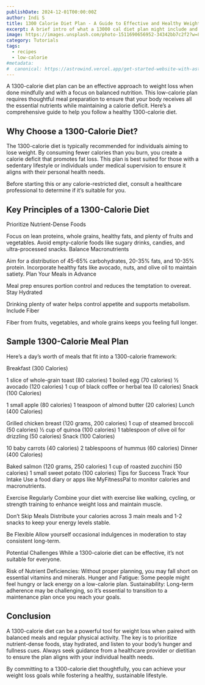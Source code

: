 ```yaml
---
publishDate: 2024-12-01T00:00:00Z
author: Indi S
title: 1300 Calorie Diet Plan - A Guide to Effective and Healthy Weight Loss
excerpt: A brief intro of what a 13000 cal diet plan might include and a simple guide to get started
image: https://images.unsplash.com/photo-1511690656952-34342bb7c2f2?w=800&auto=format&fit=crop&q=60&ixlib=rb-4.0.3&ixid=M3wxMjA3fDB8MHxzZWFyY2h8Nnx8Zm9vZHxlbnwwfHwwfHx8MA%3D%3D&auto=format&fit=crop&w=2070&q=80
category: Tutorials
tags:
  - recipes
  - low-calorie
#metadata:
#  canonical: https://astrowind.vercel.app/get-started-website-with-astro-tailwind-css
---
```

A 1300-calorie diet plan can be an effective approach to weight loss when done mindfully and with a focus on balanced nutrition. This low-calorie plan requires thoughtful meal preparation to ensure that your body receives all the essential nutrients while maintaining a calorie deficit. Here’s a comprehensive guide to help you follow a healthy 1300-calorie diet.

## Why Choose a 1300-Calorie Diet?
The 1300-calorie diet is typically recommended for individuals aiming to lose weight. By consuming fewer calories than you burn, you create a calorie deficit that promotes fat loss. This plan is best suited for those with a sedentary lifestyle or individuals under medical supervision to ensure it aligns with their personal health needs.

Before starting this or any calorie-restricted diet, consult a healthcare professional to determine if it’s suitable for you.

## Key Principles of a 1300-Calorie Diet
Prioritize Nutrient-Dense Foods

Focus on lean proteins, whole grains, healthy fats, and plenty of fruits and vegetables.
Avoid empty-calorie foods like sugary drinks, candies, and ultra-processed snacks.
Balance Macronutrients

Aim for a distribution of 45-65% carbohydrates, 20-35% fats, and 10-35% protein.
Incorporate healthy fats like avocado, nuts, and olive oil to maintain satiety.
Plan Your Meals in Advance

Meal prep ensures portion control and reduces the temptation to overeat.
Stay Hydrated

Drinking plenty of water helps control appetite and supports metabolism.
Include Fiber

Fiber from fruits, vegetables, and whole grains keeps you feeling full longer.

## Sample 1300-Calorie Meal Plan
Here’s a day’s worth of meals that fit into a 1300-calorie framework:

Breakfast (300 Calories)

1 slice of whole-grain toast (80 calories)
1 boiled egg (70 calories)
½ avocado (120 calories)
1 cup of black coffee or herbal tea (0 calories)
Snack (100 Calories)

1 small apple (80 calories)
1 teaspoon of almond butter (20 calories)
Lunch (400 Calories)

Grilled chicken breast (120 grams, 200 calories)
1 cup of steamed broccoli (50 calories)
½ cup of quinoa (100 calories)
1 tablespoon of olive oil for drizzling (50 calories)
Snack (100 Calories)

10 baby carrots (40 calories)
2 tablespoons of hummus (60 calories)
Dinner (400 Calories)

Baked salmon (120 grams, 250 calories)
1 cup of roasted zucchini (50 calories)
1 small sweet potato (100 calories)
Tips for Success
Track Your Intake
Use a food diary or apps like MyFitnessPal to monitor calories and macronutrients.

Exercise Regularly
Combine your diet with exercise like walking, cycling, or strength training to enhance weight loss and maintain muscle.

Don’t Skip Meals
Distribute your calories across 3 main meals and 1-2 snacks to keep your energy levels stable.

Be Flexible
Allow yourself occasional indulgences in moderation to stay consistent long-term.

Potential Challenges
While a 1300-calorie diet can be effective, it’s not suitable for everyone.

Risk of Nutrient Deficiencies: Without proper planning, you may fall short on essential vitamins and minerals.
Hunger and Fatigue: Some people might feel hungry or lack energy on a low-calorie plan.
Sustainability: Long-term adherence may be challenging, so it’s essential to transition to a maintenance plan once you reach your goals.

## Conclusion
A 1300-calorie diet can be a powerful tool for weight loss when paired with balanced meals and regular physical activity. The key is to prioritize nutrient-dense foods, stay hydrated, and listen to your body’s hunger and fullness cues. Always seek guidance from a healthcare provider or dietitian to ensure the plan aligns with your individual health needs.

By committing to a 1300-calorie diet thoughtfully, you can achieve your weight loss goals while fostering a healthy, sustainable lifestyle.

